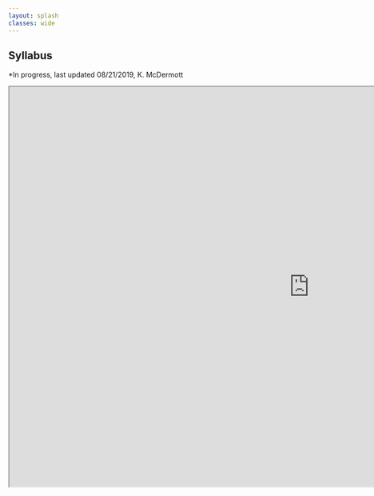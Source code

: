 ```yaml
---
layout: splash
classes: wide
---
```


## Syllabus
\*In progress, last updated 08/21/2019, K. McDermott

<iframe src="https://docs.google.com/document/d/1XzwLNS-Lt1utbyh2wvvHXTCLnK942LEdPywGQRujzpA/edit#" height="800" width="1200" ></iframe>
